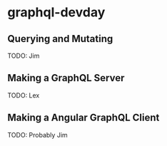 # graphql-devday #

## Querying and Mutating ##

TODO: Jim

## Making a GraphQL Server ##

TODO: Lex

## Making a Angular GraphQL Client ##

TODO: Probably Jim
